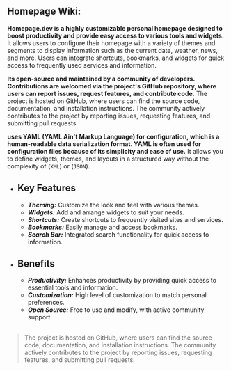 ## Homepage Wiki:

**Homepage.dev is a highly customizable personal homepage designed to boost productivity and provide easy access to various tools and widgets.** It allows users to configure their homepage with a variety of themes and segments to display information such as the current date, weather, news, and more. Users can integrate shortcuts, bookmarks, and widgets for quick access to frequently used services and information.

**Its open-source and maintained by a community of developers. Contributions are welcomed via the project's GitHub repository, where users can report issues, request features, and contribute code.**
The project is hosted on GitHub, where users can find the source code, documentation, and installation instructions. The community actively contributes to the project by reporting issues, requesting features, and submitting pull requests.

**uses YAML (YAML Ain't Markup Language) for configuration, which is a human-readable data serialization format. YAML is often used for configuration files because of its simplicity and ease of use.** It allows you to define widgets, themes, and layouts in a structured way without the complexity of (`XML`) or (`JSON`).

- ## Key Features
  
  - ***Theming:*** Customize the look and feel with various themes.
  - ***Widgets:*** Add and arrange widgets to suit your needs.
  - ***Shortcuts:*** Create shortcuts to frequently visited sites and services.
  - ***Bookmarks:*** Easily manage and access bookmarks.
  - ***Search Bar:*** Integrated search functionality for quick access to information.
 
- ## Benefits

  - ***Productivity:*** Enhances productivity by providing quick access to essential tools and information.
  - ***Customization:*** High level of customization to match personal preferences.
  - ***Open Source:*** Free to use and modify, with active community support.
 
 ##
>The project is hosted on GitHub, where users can find the source code, documentation, and installation instructions. The community actively contributes to the project by reporting issues, requesting features, and submitting pull requests.
